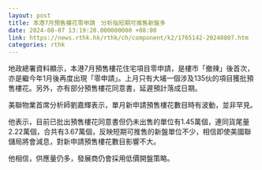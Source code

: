 ```yaml
---
layout: post
title: 本港7月預售樓花零申請　分析指短期可推售新盤多
date: 2024-08-07 13:19:28.000000000 +08:00
link: https://news.rthk.hk/rthk/ch/component/k2/1765142-20240807.htm
categories: rthk
---
```


地政總署資料顯示，本港7月預售樓花住宅項目零申請，是樓市「撤辣」後首次，亦是繼今年1月後再度出現「零申請」。上月只有大埔一個涉及135伙的項目獲批預售樓花。另外，亦有部分預售樓花同意書，延遲預計落成日期。

美聯物業首席分析師劉嘉輝表示，單月新申請預售樓花數目時有波動，並非罕見。

他表示，目前已批出預售樓花同意書但仍未出售的單位有1.45萬個，連同貨尾量2.22萬個，合共有3.67萬個，反映短期可推售的新盤單位不少，相信即使美國聯儲局將會減息，對新申請預售樓花數目影響不大。

他相信，供應量仍多，發展商仍會採用低價開盤策略。
